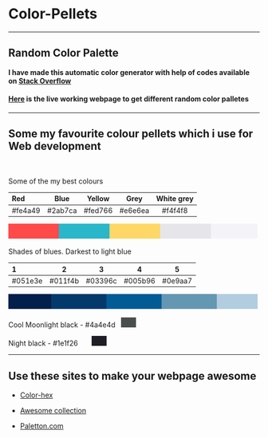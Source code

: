 # Color-Pellets

---

## Random Color Palette

**I have made this automatic color generator with help of codes available on [Stack Overflow](https://stackoverflow.com/a/41491220/10997917)**

#### [Here]() is the live working webpage to get different random color palletes

---

## Some my favourite colour pellets which i use for Web development

<br>

Some of the my best colours

| Red | Blue | Yellow | Grey | White grey |
|:--------------|:----------------:|:----------------:|:----------------:|:-----------------:|
|#fe4a49 | #2ab7ca | #fed766 | #e6e6ea | #f4f4f8 |

<img src="a.png" alt="color" width="500" height="30">

<br>

Shades of blues. Darkest to light blue

| 1 | 2 | 3 | 4 |  5 |
|:--------------|:----------------:|:----------------:|:----------------:|:-----------------:|
|#051e3e | #011f4b | #03396c | #005b96 | #0e9aa7 |


<img src="b.png" alt="color" width="500" height="30">

<br>

Cool Moonlight black - #4a4e4d  &nbsp;    <img src="c.png" alt="color" width="30" height="20">

Night black         - #1e1f26   &nbsp; &nbsp; &nbsp;   <img src="d.png" alt="color" width="30" height="20">

---

## Use these sites to make your webpage awesome

- [Color-hex](https://www.color-hex.com/color-palettes/)

- [Awesome collection](https://digitalsynopsis.com/design/beautiful-color-palettes-combinations-schemes/)

- [Paletton.com](http://paletton.com/#uid=1000u0kllllaFw0g0qFqFg0w0aF)
